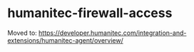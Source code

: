 # humanitec-firewall-access

Moved to:
https://developer.humanitec.com/integration-and-extensions/humanitec-agent/overview/